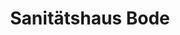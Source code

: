 ---
title: "Sanitätshaus Bode"
url: /wolfsburg/sanitaetshaus-bode-sauerbruchstrasse/
shop: Sanitätshaus
---